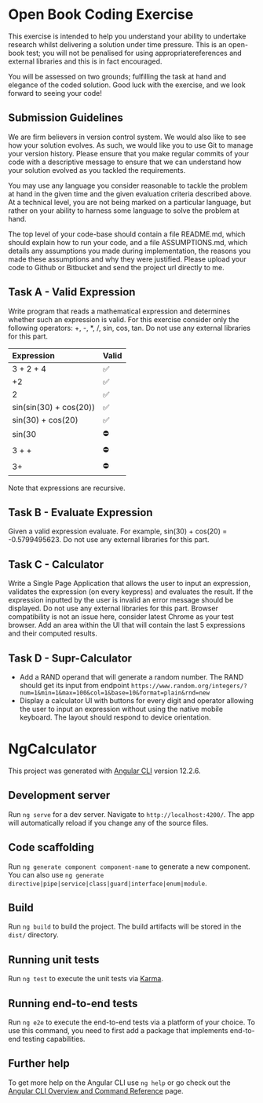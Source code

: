 # Open Book Coding Exercise
This exercise is intended to help you understand your ability to undertake research whilst delivering a solution under time pressure. This is an open-book test; you will not be penalised for using appropriatereferences and external libraries and this is in fact encouraged.

You will be assessed on two grounds; fulfilling the task at hand and elegance of the coded solution. Good luck with the exercise, and we look forward to seeing your code!

## Submission Guidelines
We are firm believers in version control system. We would also like to see how your solution evolves. As such, we would like you to use Git to manage your version history. Please ensure that you make regular commits of your code with a descriptive message to ensure that we can understand how your solution evolved as you tackled the requirements.

You may use any language you consider reasonable to tackle the problem at hand in the given time and the given evaluation criteria described above. At a technical level, you are not being marked on a particular language, but rather on your ability to harness some language to solve the problem at hand. 

The top level of your code-base should contain a file README.md, which should explain how to run your code, and a file ASSUMPTIONS.md, which details any assumptions you made during implementation, the reasons you made these assumptions and why they were justified. Please upload your code to Github or Bitbucket and send the project url directly to me.

##  Task A - Valid Expression
Write program that reads a mathematical expression and determines whether such an expression is valid. For this exercise consider only the following operators: +, -, *, /, sin, cos, tan. Do not use any external libraries for this part.

| Expression | Valid |
| :--- | :--- |
| 3 + 2 + 4 | ✅ |
| +2 | ✅ |
| 2 | ✅ |
| sin(sin(30) + cos(20)) | ✅ |
| sin(30) + cos(20) | ✅ |
| sin(30 | ⛔ |
| 3 + + | ⛔ |
| 3+ | ⛔ |
Note that expressions are recursive.

## Task B - Evaluate Expression
Given a valid expression evaluate. For example, sin(30) + cos(20) = -0.5799495623. Do not use any external libraries for this part.

## Task C - Calculator
Write a Single Page Application that allows the user to input an expression, validates the expression (on every keypress) and evaluates the result. If the expression inputted by the user is invalid an error message should be displayed. Do not use any external libraries for this part.
Browser compatibility is not an issue here, consider latest Chrome as your test browser. Add an area within the UI that will contain the last 5 expressions and their computed results. 

## Task D - Supr-Calculator
* Add a RAND operand that will generate a random number. The RAND should get its input from endpoint `https://www.random.org/integers/?num=1&min=1&max=100&col=1&base=10&format=plain&rnd=new`
* Display a calculator UI with buttons for every digit and operator allowing the user to input an expression without using the native mobile keyboard. The layout should respond to device orientation.












# NgCalculator

This project was generated with [Angular CLI](https://github.com/angular/angular-cli) version 12.2.6.

## Development server

Run `ng serve` for a dev server. Navigate to `http://localhost:4200/`. The app will automatically reload if you change any of the source files.

## Code scaffolding

Run `ng generate component component-name` to generate a new component. You can also use `ng generate directive|pipe|service|class|guard|interface|enum|module`.

## Build

Run `ng build` to build the project. The build artifacts will be stored in the `dist/` directory.

## Running unit tests

Run `ng test` to execute the unit tests via [Karma](https://karma-runner.github.io).

## Running end-to-end tests

Run `ng e2e` to execute the end-to-end tests via a platform of your choice. To use this command, you need to first add a package that implements end-to-end testing capabilities.

## Further help

To get more help on the Angular CLI use `ng help` or go check out the [Angular CLI Overview and Command Reference](https://angular.io/cli) page.
